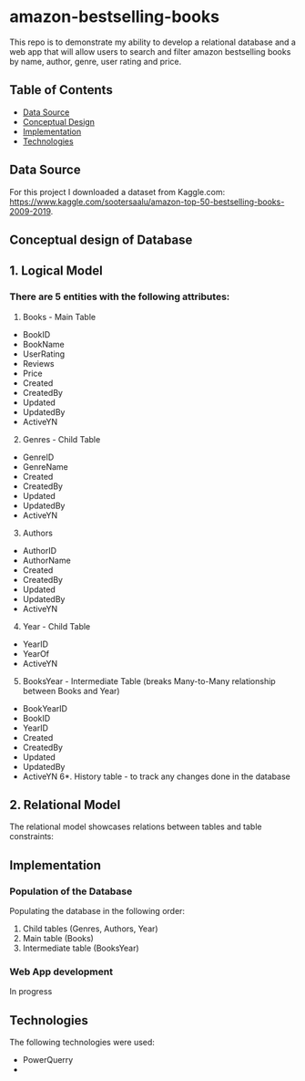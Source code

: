 # amazon-bestselling-books
This repo is to demonstrate my ability to develop a relational database and a web app that will allow users to search and filter amazon bestselling books by name, author, genre, user rating and price.
## Table of Contents
* [Data Source](https://github.com/KateKalashnikova/amazon-bestselling-books/blob/main/README.md#data-source)
* [Conceptual Design](https://github.com/KateKalashnikova/amazon-bestselling-books/blob/main/README.md#conceptual-design-of-database)
* [Implementation](https://github.com/KateKalashnikova/amazon-bestselling-books/blob/main/README.md#implementation)
* [Technologies](https://github.com/KateKalashnikova/amazon-bestselling-books/blob/main/README.md#technologies)

## Data Source
For this project I downloaded a dataset from Kaggle.com: https://www.kaggle.com/sootersaalu/amazon-top-50-bestselling-books-2009-2019.

## Conceptual design of Database
## 1. Logical Model
### There are 5 entities with the following attributes:
1. Books - Main Table
* BookID
* BookName
* UserRating
* Reviews
* Price
* Created
* CreatedBy
* Updated
* UpdatedBy
* ActiveYN
2. Genres - Child Table
* GenreID
* GenreName
* Created
* CreatedBy
* Updated
* UpdatedBy
* ActiveYN
3. Authors
* AuthorID
* AuthorName
* Created
* CreatedBy
* Updated
* UpdatedBy
* ActiveYN
4. Year - Child Table
* YearID
* YearOf
* ActiveYN
5. BooksYear - Intermediate Table (breaks Many-to-Many relationship between Books and Year)
* BookYearID
* BookID
* YearID
* Created
* CreatedBy
* Updated
* UpdatedBy
* ActiveYN
6*. History table - to track any changes done in the database


## 2. Relational Model
The relational model showcases relations between tables and table constraints:


## Implementation
### Population of the Database
Populating the database in the following order:
1. Child tables (Genres, Authors, Year)
2. Main table (Books)
3. Intermediate table (BooksYear)

### Web App development
In progress

## Technologies
The following technologies were used:
* PowerQuerry
* 


